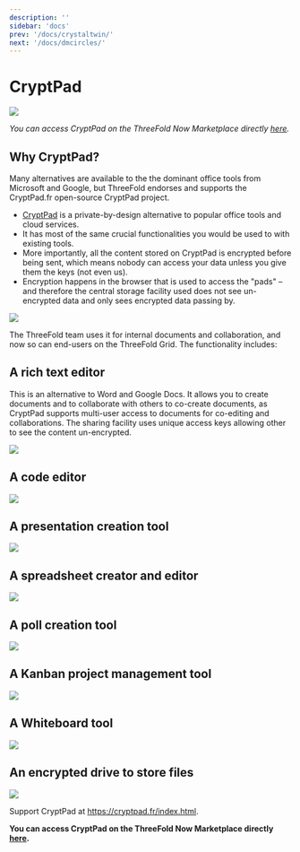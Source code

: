 ```yaml
---
description: ''
sidebar: 'docs'
prev: '/docs/crystaltwin/'
next: '/docs/dmcircles/'
---
```


# CryptPad

![](./img/what_is_cryptpad.png)

*You can access CryptPad on the ThreeFold Now Marketplace directly [here](https://marketplace.threefold.io/marketplace/#/solutions/cryptpad).*

## Why CryptPad?

Many alternatives are available to the the dominant office tools from Microsoft and Google, but ThreeFold endorses and supports the CryptPad.fr open-source CryptPad project.

- [CryptPad](https://cryptpad.fr/what-is-cryptpad.html) is a private-by-design alternative to popular office tools and cloud services.
- It has most of the same crucial functionalities you would be used to with existing tools.
- More importantly, all the content stored on CryptPad is encrypted before being sent, which means nobody can access your data unless you give them the keys (not even us).
- Encryption happens in the browser that is used to access the "pads" – and therefore the central storage facility used does not see un-encrypted data and only sees encrypted data passing by.

![](./img/cryptpad0.png)

The ThreeFold team uses it for internal documents and collaboration, and now so can end-users on the ThreeFold Grid. The functionality includes:

## A rich text editor

This is an alternative to Word and Google Docs. It allows you to create documents and to collaborate with others to co-create documents, as CryptPad supports multi-user access to documents for co-editing and collaborations. The sharing facility uses unique access keys allowing other to see the content un-encrypted.

![](./img/rich_text_editor.png)

## A code editor

![](./img/code_editor.png)

## A presentation creation tool

![](./img/presentation.png)

## A spreadsheet creator and editor

![](./img/spreadsheet.png)

## A poll creation tool

![](./img/poll.png)

## A Kanban project management tool

![](./img/kanban.png)

## A Whiteboard tool

![](./img/whiteboard.png)

## An encrypted drive to store files

![](./img/drive.png)

Support CryptPad at https://cryptpad.fr/index.html.

**You can access CryptPad on the ThreeFold Now Marketplace directly [here](https://marketplace.threefold.io/marketplace/#/solutions/cryptpad).**